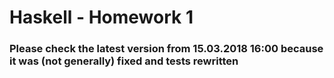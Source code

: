# Haskell - Homework 1

### Please check the latest version from **15.03.2018 16:00** because it was (not generally) fixed and tests rewritten